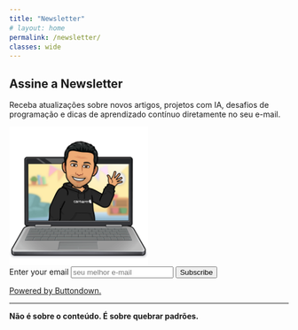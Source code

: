 ```yaml
---
title: "Newsletter"
# layout: home
permalink: /newsletter/
classes: wide
---
```


## Assine a Newsletter

Receba atualizações sobre novos artigos, projetos com IA, desafios de programação e dicas de aprendizado contínuo diretamente no seu e-mail.

<img src="../assets/images/laptop-wave.png" width="250">
<form
action="https://buttondown.com/api/emails/embed-subscribe/guedesindev"
method="post"
target="popupwindow"
class="embeddable-buttondown-form"
onsubmit="window.open('https://buttondown.com/guedesindev', 'popupwindow')">
  <label for="bd-email">Enter your email</label>
  <input type="email" name="email" id="bd-email" placeholder="seu melhor e-mail"/>
  <input type="submit" value="Subscribe" />
  <input type="hidden" name="tag" value="sandwich" />
  <p><a href="https://buttondown.com/refer/guedesindev" target="_blank">Powered by Buttondown.</a>
      </p>
  </form>

---

**Não é sobre o conteúdo. É sobre quebrar padrões.**
